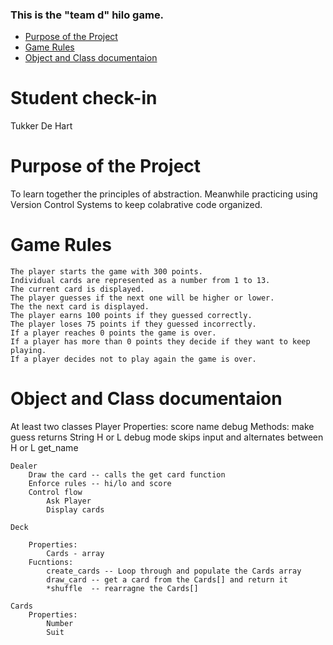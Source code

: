 ### This is the "team d" hilo game. 
- [Purpose of the Project](#purpose-of-the-project)
- [Game Rules](#game-rules)
- [Object and Class documentaion](#object-and-class-documentaion)

# Student check-in 
Tukker De Hart  

# Purpose of the Project

To learn together the principles of abstraction. Meanwhile practicing using Version Control Systems to keep colabrative code organized. 

# Game Rules

    The player starts the game with 300 points.
    Individual cards are represented as a number from 1 to 13.
    The current card is displayed.
    The player guesses if the next one will be higher or lower.
    The the next card is displayed.
    The player earns 100 points if they guessed correctly.
    The player loses 75 points if they guessed incorrectly.
    If a player reaches 0 points the game is over.
    If a player has more than 0 points they decide if they want to keep playing.
    If a player decides not to play again the game is over.

# Object and Class documentaion

At least two classes
	Player 
		Properties:
			score
			name
            debug
		Methods:
			make guess
				returns String H or L
                debug mode skips input and alternates between H or L
			get_name

	Dealer
		Draw the card -- calls the get card function
		Enforce rules -- hi/lo and score
		Control flow
			Ask Player
			Display cards
			
	Deck

		Properties: 
			Cards - array
		Fucntions:
			create_cards -- Loop through and populate the Cards array
			draw_card -- get a card from the Cards[] and return it
			*shuffle  -- rearragne the Cards[]
			
	Cards
		Properties:
			Number
			Suit
		
		
